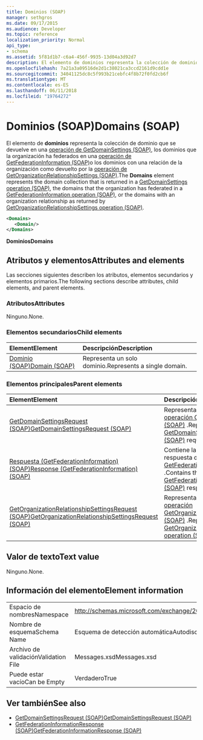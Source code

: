 ```yaml
---
title: Dominios (SOAP)
manager: sethgros
ms.date: 09/17/2015
ms.audience: Developer
ms.topic: reference
localization_priority: Normal
api_type:
- schema
ms.assetid: 5f81d1b7-c6a4-456f-9935-13d04a3d92d7
description: El elemento de dominios representa la colección de dominio que se devuelve en una operación de GetDomainSettings (SOAP), los dominios que la organización ha federados en una operación de GetFederationInformation (SOAP) o los dominios con una relación de organización como devuelto por la operación de GetOrganizationRelationshipSettings (SOAP).
ms.openlocfilehash: 7a21a3a09516de2d1c38021ca3ccd2161d9cdd1e
ms.sourcegitcommit: 34041125dc8c5f993b21cebfc4f8b72f0fd2cb6f
ms.translationtype: MT
ms.contentlocale: es-ES
ms.lasthandoff: 06/11/2018
ms.locfileid: "19764272"
---
```

# <a name="domains-soap"></a><span data-ttu-id="ac0cc-103">Dominios (SOAP)</span><span class="sxs-lookup"><span data-stu-id="ac0cc-103">Domains (SOAP)</span></span>

<span data-ttu-id="ac0cc-104">El elemento de **dominios** representa la colección de dominio que se devuelve en una [operación de GetDomainSettings (SOAP)](getdomainsettings-operation-soap.md), los dominios que la organización ha federados en una [operación de GetFederationInformation (SOAP)](getfederationinformation-operation-soap.md)o los dominios con una relación de la organización como devuelto por la [operación de GetOrganizationRelationshipSettings (SOAP)](getorganizationrelationshipsettings-operation-soap.md).</span><span class="sxs-lookup"><span data-stu-id="ac0cc-104">The **Domains** element represents the domain collection that is returned in a [GetDomainSettings operation (SOAP)](getdomainsettings-operation-soap.md), the domains that the organization has federated in a [GetFederationInformation operation (SOAP)](getfederationinformation-operation-soap.md), or the domains with an organization relationship as returned by [GetOrganizationRelationshipSettings operation (SOAP)](getorganizationrelationshipsettings-operation-soap.md).</span></span>
  
```XML
<Domains>
   <Domain/>
</Domains>
```

 <span data-ttu-id="ac0cc-105">**Dominios**</span><span class="sxs-lookup"><span data-stu-id="ac0cc-105">**Domains**</span></span>
## <a name="attributes-and-elements"></a><span data-ttu-id="ac0cc-106">Atributos y elementos</span><span class="sxs-lookup"><span data-stu-id="ac0cc-106">Attributes and elements</span></span>

<span data-ttu-id="ac0cc-107">Las secciones siguientes describen los atributos, elementos secundarios y elementos primarios.</span><span class="sxs-lookup"><span data-stu-id="ac0cc-107">The following sections describe attributes, child elements, and parent elements.</span></span>
  
### <a name="attributes"></a><span data-ttu-id="ac0cc-108">Atributos</span><span class="sxs-lookup"><span data-stu-id="ac0cc-108">Attributes</span></span>

<span data-ttu-id="ac0cc-109">Ninguno.</span><span class="sxs-lookup"><span data-stu-id="ac0cc-109">None.</span></span>
  
### <a name="child-elements"></a><span data-ttu-id="ac0cc-110">Elementos secundarios</span><span class="sxs-lookup"><span data-stu-id="ac0cc-110">Child elements</span></span>

|<span data-ttu-id="ac0cc-111">**Element**</span><span class="sxs-lookup"><span data-stu-id="ac0cc-111">**Element**</span></span>|<span data-ttu-id="ac0cc-112">**Descripción**</span><span class="sxs-lookup"><span data-stu-id="ac0cc-112">**Description**</span></span>|
|:-----|:-----|
|[<span data-ttu-id="ac0cc-113">Dominio (SOAP)</span><span class="sxs-lookup"><span data-stu-id="ac0cc-113">Domain (SOAP)</span></span>](domain-soap.md) <br/> |<span data-ttu-id="ac0cc-114">Representa un solo dominio.</span><span class="sxs-lookup"><span data-stu-id="ac0cc-114">Represents a single domain.</span></span>  <br/> |
   
### <a name="parent-elements"></a><span data-ttu-id="ac0cc-115">Elementos principales</span><span class="sxs-lookup"><span data-stu-id="ac0cc-115">Parent elements</span></span>

|<span data-ttu-id="ac0cc-116">**Element**</span><span class="sxs-lookup"><span data-stu-id="ac0cc-116">**Element**</span></span>|<span data-ttu-id="ac0cc-117">**Descripción**</span><span class="sxs-lookup"><span data-stu-id="ac0cc-117">**Description**</span></span>|
|:-----|:-----|
|[<span data-ttu-id="ac0cc-118">GetDomainSettingsRequest (SOAP)</span><span class="sxs-lookup"><span data-stu-id="ac0cc-118">GetDomainSettingsRequest (SOAP)</span></span>](getdomainsettingsrequest-soap.md) <br/> |<span data-ttu-id="ac0cc-119">Representa una solicitud de [operación GetDomainSettings (SOAP)](getdomainsettings-operation-soap.md) .</span><span class="sxs-lookup"><span data-stu-id="ac0cc-119">Represents a [GetDomainSettings operation (SOAP)](getdomainsettings-operation-soap.md) request.</span></span>  <br/> |
|[<span data-ttu-id="ac0cc-120">Respuesta (GetFederationInformation) (SOAP)</span><span class="sxs-lookup"><span data-stu-id="ac0cc-120">Response (GetFederationInformation) (SOAP)</span></span>](response-getfederationinformationsoap.md) <br/> |<span data-ttu-id="ac0cc-121">Contiene la información de respuesta de la [operación de GetFederationInformation (SOAP)](getfederationinformation-operation-soap.md) .</span><span class="sxs-lookup"><span data-stu-id="ac0cc-121">Contains the [GetFederationInformation operation (SOAP)](getfederationinformation-operation-soap.md) response information.</span></span>  <br/> |
|[<span data-ttu-id="ac0cc-122">GetOrganizationRelationshipSettingsRequest (SOAP)</span><span class="sxs-lookup"><span data-stu-id="ac0cc-122">GetOrganizationRelationshipSettingsRequest (SOAP)</span></span>](getorganizationrelationshipsettingsrequest-soap.md) <br/> |<span data-ttu-id="ac0cc-123">Representa una solicitud de [operación GetOrganizationRelationshipSettings (SOAP)](getorganizationrelationshipsettings-operation-soap.md) .</span><span class="sxs-lookup"><span data-stu-id="ac0cc-123">Represents a [GetOrganizationRelationshipSettings operation (SOAP)](getorganizationrelationshipsettings-operation-soap.md) request.</span></span>  <br/> |
   
## <a name="text-value"></a><span data-ttu-id="ac0cc-124">Valor de texto</span><span class="sxs-lookup"><span data-stu-id="ac0cc-124">Text value</span></span>

<span data-ttu-id="ac0cc-125">Ninguno.</span><span class="sxs-lookup"><span data-stu-id="ac0cc-125">None.</span></span>
  
## <a name="element-information"></a><span data-ttu-id="ac0cc-126">Información del elemento</span><span class="sxs-lookup"><span data-stu-id="ac0cc-126">Element information</span></span>

|||
|:-----|:-----|
|<span data-ttu-id="ac0cc-127">Espacio de nombres</span><span class="sxs-lookup"><span data-stu-id="ac0cc-127">Namespace</span></span>  <br/> |http://schemas.microsoft.com/exchange/2010/Autodiscover  <br/> |
|<span data-ttu-id="ac0cc-128">Nombre de esquema</span><span class="sxs-lookup"><span data-stu-id="ac0cc-128">Schema Name</span></span>  <br/> |<span data-ttu-id="ac0cc-129">Esquema de detección automática</span><span class="sxs-lookup"><span data-stu-id="ac0cc-129">Autodiscover schema</span></span>  <br/> |
|<span data-ttu-id="ac0cc-130">Archivo de validación</span><span class="sxs-lookup"><span data-stu-id="ac0cc-130">Validation File</span></span>  <br/> |<span data-ttu-id="ac0cc-131">Messages.xsd</span><span class="sxs-lookup"><span data-stu-id="ac0cc-131">Messages.xsd</span></span>  <br/> |
|<span data-ttu-id="ac0cc-132">Puede estar vacío</span><span class="sxs-lookup"><span data-stu-id="ac0cc-132">Can be Empty</span></span>  <br/> |<span data-ttu-id="ac0cc-133">Verdadero</span><span class="sxs-lookup"><span data-stu-id="ac0cc-133">True</span></span>  <br/> |
   
## <a name="see-also"></a><span data-ttu-id="ac0cc-134">Ver también</span><span class="sxs-lookup"><span data-stu-id="ac0cc-134">See also</span></span>

- [<span data-ttu-id="ac0cc-135">GetDomainSettingsRequest (SOAP)</span><span class="sxs-lookup"><span data-stu-id="ac0cc-135">GetDomainSettingsRequest (SOAP)</span></span>](getdomainsettingsrequest-soap.md)  
- [<span data-ttu-id="ac0cc-136">GetFederationInformationResponse (SOAP)</span><span class="sxs-lookup"><span data-stu-id="ac0cc-136">GetFederationInformationResponse (SOAP)</span></span>](getfederationinformationresponse-soap.md)

